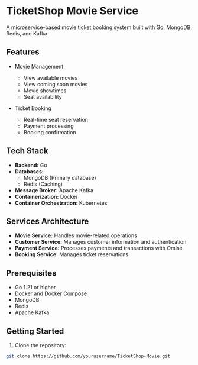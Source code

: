 # TicketShop Movie Service

A microservice-based movie ticket booking system built with Go, MongoDB, Redis, and Kafka.

## Features

- Movie Management
  - View available movies
  - View coming soon movies
  - Movie showtimes
  - Seat availability

- Ticket Booking
  - Real-time seat reservation
  - Payment processing
  - Booking confirmation

## Tech Stack

- **Backend:** Go
- **Databases:** 
  - MongoDB (Primary database)
  - Redis (Caching)
- **Message Broker:** Apache Kafka
- **Containerization:** Docker
- **Container Orchestration:** Kubernetes

## Services Architecture

- **Movie Service:** Handles movie-related operations
- **Customer Service:** Manages customer information and authentication
- **Payment Service:** Processes payments and transactions with Omise
- **Booking Service:** Manages ticket reservations

## Prerequisites

- Go 1.21 or higher
- Docker and Docker Compose
- MongoDB
- Redis
- Apache Kafka

## Getting Started

1. Clone the repository:
```bash
git clone https://github.com/yourusername/TicketShop-Movie.git
